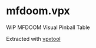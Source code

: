 # mfdoom.vpx
WIP MFDOOM Visual Pinball Table

Extracted with [vpxtool](https://github.com/francisdb/vpxtool)
